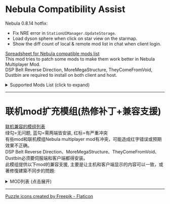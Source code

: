 # Nebula Compatibility Assist

Nebula 0.8.14 hotfix:  

- Fix NRE error in `StationUIManager.UpdateStorage`.  
- Load dyson sphere when click on star view on the starmap.  
- Show the diff count of local & remote mod list in chat when client login.  

[Spreadsheet for Nebula compatible mods list](https://docs.google.com/spreadsheets/d/193h6sISVHSN_CX4N4XAm03pQYxNl-UfuN468o5ris1s)  
This mod tries to patch some mods to make them work better in Nebula Multiplayer Mod.  
DSP Belt Reverse Direction, MoreMegaStructure, TheyComeFromVoid, Dustbin are required to install on both client and host.  

<details>
<summary>Supported Mods List (click to expand)</summary>

### [AutoStationConfig](https://dsp.thunderstore.io/package/Pasukaru/AutoStationConfig/)
- Sync station configuration and drone, ship, warper count.   
- Note: AutoStationConfig v1.4.0 is broken in DSP0.9.27.  

### [Auxilaryfunction](https://dsp.thunderstore.io/package/blacksnipebiu/Auxilaryfunction/)
- Sync auto station config functions.  
- Sync planetary item fill (ships, fuel) functions.  

### [BlueprintTweaks](https://dsp.thunderstore.io/package/kremnev8/BlueprintTweaks/)
- Set `useFastDismantle` = false in config file to prevent host from crashing.  

### [Bottleneck](https://dsp.thunderstore.io/package/Semar/Bottleneck/)
- Fixed an error that occurred on the host when the client was using different proliferator settings.  

### [DSPFreeMechaCustom](https://dsp.thunderstore.io/package/appuns/DSPFreeMechaCustom/)
- Free mecha appearance now sync correctly.  

### [DSPMarker](https://dsp.thunderstore.io/package/appuns/DSPMarker/)
- Markers now sync when players click apply or delete button.  
- Fix red error when exiting game ([issue#8](https://github.com/appuns/DSPMarker/issues/8))   
- Fix icon didn't refresh when arriving another planet.  

### [DSPOptimizations](https://dsp.thunderstore.io/package/Selsion/DSPOptimizations/)
- Fix client crash when leaving a system.  

### [DSPStarMapMemo](https://dsp.thunderstore.io/package/appuns/DSPStarMapMemo/)
- Memo now sync when players add/remove icons, or finish editing text area.  

### [DSPTransportStat](https://dsp.thunderstore.io/package/IndexOutOfRange/DSPTransportStat/)
- Client can now see all ILS stations when chaning filter conditions.  
- Client can't open remote station window yet.  

### [Dustbin](https://dsp.thunderstore.io/package/soarqin/Dustbin/)
- Sync dustbin settings for storage box or tank.  
- Fix dustbin toggle position in client.  

### [FactoryLocator](https://dsp.thunderstore.io/package/starfi5h/FactoryLocator/)
- Client can now see info of remote planet (Require Host to install FactoryLocator too).   

### [LSTM](https://dsp.thunderstore.io/package/hetima/LSTM/)
- Client can now see all ILS stations when choosing system/global tab.  

### [MoreMegaStructure](https://dsp.thunderstore.io/package/jinxOAO/MoreMegaStructure/)
- Sync data when player change mega structure type in the editor.  
- Sync data when player change star assembler slider.  

### [PlanetFinder](https://dsp.thunderstore.io/package/hetima/PlanetFinder/)
- Client can now see vein amount and power status on planets not loaded yet. 
- The data is updated everytime client open the window.  

### [SplitterOverBelt](https://dsp.thunderstore.io/package/hetima/SplitterOverBelt/)
- Fix that splitters and pilers put by clients can't reconnect belts.  

### [TheyComeFromVoid](https://dsp.thunderstore.io/package/ckcz123/TheyComeFromVoid/) (WIP)
- Sync config changes: wave start, wave end, timer reduce, difficulty changes.  
- Sync building destoryed event.    
- Sync star cannon fire event.  
- Sync relic add/remove (control by host).  
- Sync enemy ship retarget/destroy/revive event.  
- Sync star fortress.  
- Sync droplet launch by other players.  
Client behavior changes:  
- The battle progress bar now represents (current enemies hp) / (total enemies hp).  
- Add remote planet cannons for factories not loaded yet.  
- Note: Process of battle (ships, droplet) does not synced, only the final results after battle are same. Expect enemies to disappear/reappear abruptly.   

</details>
  
----

# 联机mod扩充模组(热修补丁+兼容支援)

[联机兼容的模组列表](https://docs.google.com/spreadsheets/d/193h6sISVHSN_CX4N4XAm03pQYxNl-UfuN468o5ris1s)  
绿勾=无问题, 蓝勾=需两端皆安装, 红标=有严重冲突  
有些mod和联机模组Nebula multiplayer mod有冲突，可能造成红字错误或预期效果不正确。  
DSP Belt Reverse Direction、MoreMegaStructure、TheyComeFromVoid、Dustbin必须要伺服端和客户端都得安装。  
此模组提供以下mod的兼容支援, 主要是让主机和客户端显示的内容可以一致，或著修復建築不同步的問題:  

<details>
<summary>MOD列表 (点击展开)</summary>

### [AutoStationConfig](https://dsp.thunderstore.io/package/Pasukaru/AutoStationConfig/)
- 同步物流站自动配置  
- 注意：AutoStationConfigv1.4.0 与 游戏版本v0.9.27 不兼容  

### [Auxilaryfunction](https://dsp.thunderstore.io/package/blacksnipebiu/Auxilaryfunction/) [辅助多功能mod](https://www.bilibili.com/video/BV1SS4y1X75n)
- 同步物流站自动配置相关功能  
- 同步一键填充星球上的飞机飞船翘曲器、燃料  

### [BlueprintTweaks](https://dsp.thunderstore.io/package/kremnev8/BlueprintTweaks/)
- 在配置文件中设置 `useFastDismantle` = false 以防止主机崩溃。

### [Bottleneck](https://dsp.thunderstore.io/package/Semar/Bottleneck/)
- 修复客户端使用不同增产剂设定时在主机发生的错误  

### [DSPFreeMechaCustom](https://dsp.thunderstore.io/package/appuns/DSPFreeMechaCustom/)
- 同步免费的机甲外观  

### [DSPMarker](https://dsp.thunderstore.io/package/appuns/DSPMarker/)
- 同步地图标记  
- 修复离开游戏时的错误 ([issue#8](https://github.com/appuns/DSPMarker/issues/8))  
- 修复到达另一个星球标记没更新的bug  

### [DSPOptimizations](https://dsp.thunderstore.io/package/Selsion/DSPOptimizations/)
- 修复客户端离开星系会使游戏崩溃的错误  

### [DSPStarMapMemo](https://dsp.thunderstore.io/package/appuns/DSPStarMapMemo/)
- 同步星球註記  

### [DSPTransportStat](https://dsp.thunderstore.io/package/IndexOutOfRange/DSPTransportStat/)
- 让客户端显示所有星际物流塔的内容  
- 客户端目前无法打开非本地的物流塔  

### [Dustbin](https://dsp.thunderstore.io/package/soarqin/Dustbin/)
- 同步储物仓和储液罐的垃圾桶设置。  
- 修复客户端的垃圾桶勾选框位置。  

### [FactoryLocator](https://dsp.thunderstore.io/package/starfi5h/FactoryLocator/)
- 让客户端能显示远端星球的建物讯息(需求主机也安装mod)  

### [LSTM](https://dsp.thunderstore.io/package/hetima/LSTM/)
- 让客户端显示所有星际物流塔的内容  

### [MoreMegaStructure](https://dsp.thunderstore.io/package/jinxOAO/MoreMegaStructure/) 更多巨构建筑
- 当巨构类型或星际组装厂配方更改时同步资料  
- 修复客户端戴森球电力供给和需求不正确的问题  

### [PlanetFinder](https://dsp.thunderstore.io/package/hetima/PlanetFinder/)
- 让客户端能显示远端星球的资源储量和电力状态  

### [SplitterOverBelt](https://dsp.thunderstore.io/package/hetima/SplitterOverBelt/)
- 让客户端在传送带上放置分流器/集装机时,可以正确地重新连接传送带  

### [TheyComeFromVoid](https://dsp.thunderstore.io/package/ckcz123/TheyComeFromVoid/) [战斗mod-深空来敌](https://www.bilibili.com/video/BV1jR4y1F7t5)
- 测试中，若出现错误可尝试重连。  
- 同步配置：波次开始、波次结束、时间提前、难度改变。  
- 同步建筑破坏事件。
- 同步恒星炮开火事件。
- 同步遗物添加/删除（由主机控制）。  
- 同步敌舰转向/破坏/复活事件。  
- 同步恒星要塞配置。  
- 水滴机制重制: 同步水滴发射事件, 允许非本地星系水滴, 水滴在战斗结束后才会回收。  
- 战斗进度条: 客户端的进度条只会以敌舰血量的比例计算。  
- 新增远端炮塔以让客户端未载入的星球可以发射炮弹/火箭。  
- 注意：战斗过程（舰船，水滴）不会精准同步，只会同步最终结果。敌舰可能会突然消失或重新出现。  

</details>
  
----

<a href="https://www.flaticon.com/free-icons/puzzle" title="puzzle icons">Puzzle icons created by Freepik - Flaticon</a>